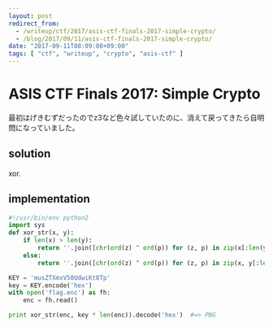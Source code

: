 ```yaml
---
layout: post
redirect_from:
  - /writeup/ctf/2017/asis-ctf-finals-2017-simple-crypto/
  - /blog/2017/09/11/asis-ctf-finals-2017-simple-crypto/
date: "2017-09-11T08:09:00+09:00"
tags: [ "ctf", "writeup", "crypto", "asis-ctf" ]
---
```


# ASIS CTF Finals 2017: Simple Crypto

最初はげきむずだったのでz3など色々試していたのに、消えて戻ってきたら自明問になっていました。

## solution

xor.

## implementation

``` python
#!/usr/bin/env python2
import sys
def xor_str(x, y):
    if len(x) > len(y):
        return ''.join([chr(ord(z) ^ ord(p)) for (z, p) in zip(x[:len(y)], y)])
    else:
        return ''.join([chr(ord(z) ^ ord(p)) for (z, p) in zip(x, y[:len(x)])])

KEY = 'musZTXmxV58UdwiKt8Tp'
key = KEY.encode('hex')
with open('flag.enc') as fh:
    enc = fh.read()

print xor_str(enc, key * len(enc)).decode('hex')  #=> PNG
```
